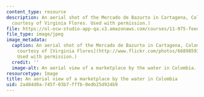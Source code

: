 ```yaml
---
content_type: resource
description: An aerial shot of the Mercado de Bazurto in Cartagena, Colombia. (Image
  courtesy of Virginia Flores. Used with permission.)
file: https://ol-ocw-studio-app-qa.s3.amazonaws.com/courses/11-975-feeding-cities-in-the-global-south-challenges-and-opportunities-for-action-in-cartagena-fall-2009/2a484d0a745f03b7fffb0edb25d924b9_11-975f09.jpg
file_type: image/jpeg
image_metadata:
  caption: An aerial shot of the Mercado de Bazurto in Cartagena, Colombia. (Image
    courtesy of [Virginia Flores](http://www.flickr.com/photos/66898593@N00/2954280901/).
    Used with permission.)
  credit: ''
  image-alt: An aerial view of a marketplace by the water in Colombia.
resourcetype: Image
title: An aerial view of a marketplace by the water in Colombia
uid: 2a484d0a-745f-03b7-fffb-0edb25d924b9
---
```

